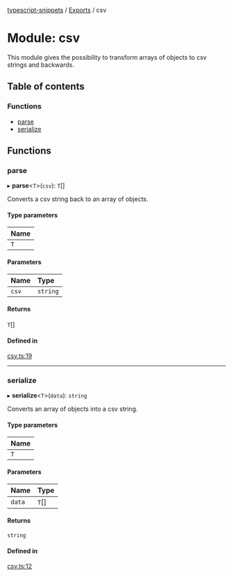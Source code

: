 [typescript-snippets](../README.md) / [Exports](../modules.md) / csv

# Module: csv

This module gives the possibility to transform arrays of objects to csv
strings and backwards.

## Table of contents

### Functions

- [parse](csv.md#parse)
- [serialize](csv.md#serialize)

## Functions

### parse

▸ **parse**<`T`\>(`csv`): `T`[]

Converts a csv string back to an array of objects.

#### Type parameters

| Name |
| :------ |
| `T` |

#### Parameters

| Name | Type |
| :------ | :------ |
| `csv` | `string` |

#### Returns

`T`[]

#### Defined in

[csv.ts:19](https://github.com/hd-code/typescript-snippets/blob/a489483/snippets/csv.ts#L19)

___

### serialize

▸ **serialize**<`T`\>(`data`): `string`

Converts an array of objects into a csv string.

#### Type parameters

| Name |
| :------ |
| `T` |

#### Parameters

| Name | Type |
| :------ | :------ |
| `data` | `T`[] |

#### Returns

`string`

#### Defined in

[csv.ts:12](https://github.com/hd-code/typescript-snippets/blob/a489483/snippets/csv.ts#L12)
